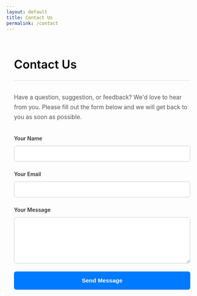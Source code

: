 ```yaml
---
layout: default
title: Contact Us
permalink: /contact
---
```


<style>
  /* V2: Professional & Minimalist Design - Contact Form Extension */
  .professional-contact {
    font-family: -apple-system, BlinkMacSystemFont, "Segoe UI", Roboto, Helvetica, Arial, sans-serif;
    max-width: 750px;
    margin: 60px auto;
    padding: 0 20px;
    color: #333333;
    line-height: 1.7;
  }
  .professional-contact h1 {
    font-size: 2.2em;
    font-weight: 600;
    color: #000000;
    border-bottom: 1px solid #e0e0e0;
    padding-bottom: 0.5em;
    margin-bottom: 1em;
  }
  .professional-contact p {
    font-size: 1.1em;
    color: #555;
    margin-bottom: 2em;
  }
  
  /* Form Specific Styles */
  .form-group {
    margin-bottom: 1.5em;
  }
  .form-group label {
    display: block;
    font-weight: 600;
    margin-bottom: 0.5em;
    color: #333;
  }
  .form-group .form-control {
    width: 100%;
    padding: 12px 15px;
    font-size: 1em;
    border: 1px solid #ccc;
    border-radius: 6px;
    box-sizing: border-box; /* Important */
    transition: border-color 0.2s, box-shadow 0.2s;
  }
  .form-group .form-control:focus {
    outline: none;
    border-color: #007bff;
    box-shadow: 0 0 0 3px rgba(0, 123, 255, 0.2);
  }
  
  /* Button Styles */
  .submit-btn {
    display: inline-block;
    width: 100%;
    padding: 15px;
    font-size: 1.1em;
    font-weight: 600;
    color: #fff;
    background-color: #007bff;
    border: none;
    border-radius: 6px;
    cursor: pointer;
    transition: background-color 0.2s;
  }
  .submit-btn:hover {
    background-color: #0056b3;
  }

  /* Success/Error Message Styles */
  .form-message {
    padding: 15px;
    margin-top: 1.5em;
    border-radius: 6px;
    text-align: center;
    font-weight: 600;
    display: none; /* Hidden by default */
  }
  .success {
    background-color: #d4edda;
    color: #155724;
    border: 1px solid #c3e6cb;
  }
  .error {
    background-color: #f8d7da;
    color: #721c24;
    border: 1px solid #f5c6cb;
  }
</style>

<div class="professional-contact" markdown="1">

# Contact Us

Have a question, suggestion, or feedback? We'd love to hear from you. Please fill out the form below and we will get back to you as soon as possible.

<form id="contact-form">
    <div class="form-group">
        <label for="name">Your Name</label>
        <input type="text" id="name" name="entry.2005620554" class="form-control" required>
    </div>
    <div class="form-group">
        <label for="email">Your Email</label>
        <input type="email" id="email" name="entry.1045781291" class="form-control" required>
    </div>
    <div class="form-group">
        <label for="message">Your Message</label>
        <textarea id="message" name="entry.839337160" class="form-control" rows="6" required></textarea>
    </div>
    <button type="submit" class="submit-btn">Send Message</button>
</form>

<div id="form-success" class="form-message success">
    Thank you! Your message has been sent successfully.
</div>
<div id="form-error" class="form-message error">
    Oops! Something went wrong. Please try again later.
</div>

</div>

<script>
    const form = document.getElementById('contact-form');
    const successMessage = document.getElementById('form-success');
    const errorMessage = document.getElementById('form-error');

    form.addEventListener('submit', function(e) {
        e.preventDefault(); // Stop the default form submission

        // The Action URL has been updated with your form ID
        const actionURL = 'https://docs.google.com/forms/d/e/1FAIpQLSfvl4_tqQzap244F61PzOlJiHyztFWf3jh1ibMnjb4DM3wICA/formResponse';
        
        const formData = new FormData(form);

        fetch(actionURL, {
            method: 'POST',
            body: formData,
            mode: 'no-cors' // Important to avoid CORS errors
        }).then(response => {
            // Google Forms with 'no-cors' mode will not return a readable response,
            // but we can assume success if the request didn't throw an error.
            form.style.display = 'none'; // Hide the form
            successMessage.style.display = 'block'; // Show success message
        }).catch(error => {
            // This will catch network errors
            errorMessage.style.display = 'block'; // Show error message
        });
    });
</script>
